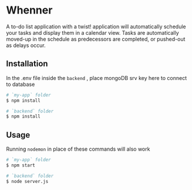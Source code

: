 # Whenner

A to-do list application with a twist! application will automatically schedule your tasks and display them in a calendar view. Tasks are automatically moved-up in the schedule as predecessors are completed, or pushed-out as delays occur.

## Installation

In the .env file inside the `backend` , place mongoDB srv key here to connect to database


```bash
# `my-app` folder
$ npm install

# `backend` folder 
$ npm install

```
## Usage

Running `nodemon` in place of these commands will also work 

```bash
# `my-app` folder
$ npm start 

# `backend` folder 
$ node server.js
